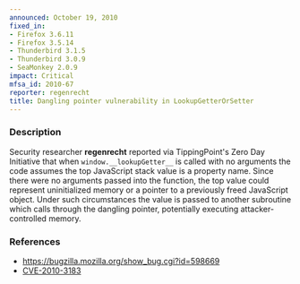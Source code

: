 ```yaml
---
announced: October 19, 2010
fixed_in:
- Firefox 3.6.11
- Firefox 3.5.14
- Thunderbird 3.1.5
- Thunderbird 3.0.9
- SeaMonkey 2.0.9
impact: Critical
mfsa_id: 2010-67
reporter: regenrecht
title: Dangling pointer vulnerability in LookupGetterOrSetter
---
```


<h3>Description</h3>

<p>Security researcher <strong>regenrecht</strong> reported via
TippingPoint's Zero Day Initiative that
when <code>window.__lookupGetter__</code> is called with no arguments
the code assumes the top JavaScript stack value is a property name.
Since there were no arguments passed into the function, the top value
could represent uninitialized memory or a pointer to a previously
freed JavaScript object.  Under such circumstances the value is passed
to another subroutine which calls through the dangling pointer,
potentially executing attacker-controlled memory.</p>

<h3>References</h3>

<ul>
  <li><a href="https://bugzilla.mozilla.org/show_bug.cgi?id=598669">https://bugzilla.mozilla.org/show_bug.cgi?id=598669</a></li>
  <li><a class="ex-ref" href="http://cve.mitre.org/cgi-bin/cvename.cgi?name=CVE-2010-3183">CVE-2010-3183</a></li>
</ul>




